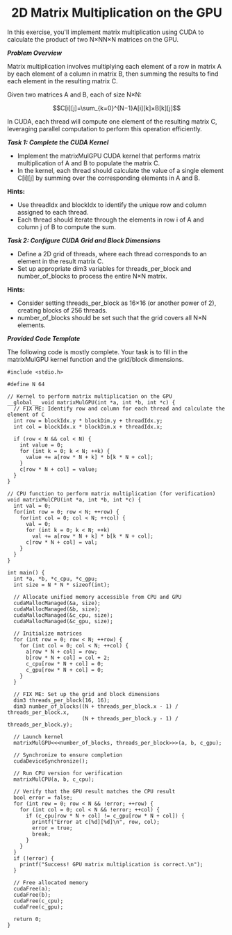 <p align="center"> <h1 align="center">2D Matrix Multiplication on the GPU</h1> </p>

In this exercise, you'll implement matrix multiplication using CUDA to calculate the product of two N×NN×N matrices on the GPU.


***Problem Overview***

Matrix multiplication involves multiplying each element of a row in matrix A by each element of a column in matrix B, then summing the results to find each element in the resulting matrix C.

Given two matrices A and B, each of size N×N:
```math
C[i][j]=\sum_{k=0}^{N−1}A[i][k]×B[k][j]
```
In CUDA, each thread will compute one element of the resulting matrix C, leveraging parallel computation to perform this operation efficiently.



***Task 1: Complete the CUDA Kernel***

- Implement the matrixMulGPU CUDA kernel that performs matrix multiplication of A and B to populate the matrix C.
- In the kernel, each thread should calculate the value of a single element C[i][j] by summing over the corresponding elements in A and B.

**Hints:**

- Use threadIdx and blockIdx to identify the unique row and column assigned to each thread.
- Each thread should iterate through the elements in row i of A and column j of B to compute the sum.


***Task 2: Configure CUDA Grid and Block Dimensions***

- Define a 2D grid of threads, where each thread corresponds to an element in the result matrix C.
- Set up appropriate dim3 variables for threads_per_block and number_of_blocks to process the entire N×N matrix.

**Hints:**

- Consider setting threads_per_block as 16×16 (or another power of 2), creating blocks of 256 threads.
- number_of_blocks should be set such that the grid covers all N×N elements.


***Provided Code Template***

The following code is mostly complete. Your task is to fill in the matrixMulGPU kernel function and the grid/block dimensions.

```
#include <stdio.h>

#define N 64

// Kernel to perform matrix multiplication on the GPU
__global__ void matrixMulGPU(int *a, int *b, int *c) {
  // FIX ME: Identify row and column for each thread and calculate the element of C
  int row = blockIdx.y * blockDim.y + threadIdx.y;
  int col = blockIdx.x * blockDim.x + threadIdx.x;

  if (row < N && col < N) {
    int value = 0;
    for (int k = 0; k < N; ++k) {
      value += a[row * N + k] * b[k * N + col];
    }
    c[row * N + col] = value;
  }
}

// CPU function to perform matrix multiplication (for verification)
void matrixMulCPU(int *a, int *b, int *c) {
  int val = 0;
  for(int row = 0; row < N; ++row) {
    for(int col = 0; col < N; ++col) {
      val = 0;
      for (int k = 0; k < N; ++k)
        val += a[row * N + k] * b[k * N + col];
      c[row * N + col] = val;
    }
  }
}

int main() {
  int *a, *b, *c_cpu, *c_gpu;
  int size = N * N * sizeof(int);

  // Allocate unified memory accessible from CPU and GPU
  cudaMallocManaged(&a, size);
  cudaMallocManaged(&b, size);
  cudaMallocManaged(&c_cpu, size);
  cudaMallocManaged(&c_gpu, size);

  // Initialize matrices
  for (int row = 0; row < N; ++row) {
    for (int col = 0; col < N; ++col) {
      a[row * N + col] = row;
      b[row * N + col] = col + 2;
      c_cpu[row * N + col] = 0;
      c_gpu[row * N + col] = 0;
    }
  }

  // FIX ME: Set up the grid and block dimensions
  dim3 threads_per_block(16, 16);
  dim3 number_of_blocks((N + threads_per_block.x - 1) / threads_per_block.x,
                        (N + threads_per_block.y - 1) / threads_per_block.y);

  // Launch kernel
  matrixMulGPU<<<number_of_blocks, threads_per_block>>>(a, b, c_gpu);

  // Synchronize to ensure completion
  cudaDeviceSynchronize();

  // Run CPU version for verification
  matrixMulCPU(a, b, c_cpu);

  // Verify that the GPU result matches the CPU result
  bool error = false;
  for (int row = 0; row < N && !error; ++row) {
    for (int col = 0; col < N && !error; ++col) {
      if (c_cpu[row * N + col] != c_gpu[row * N + col]) {
        printf("Error at c[%d][%d]\n", row, col);
        error = true;
        break;
      }
    }
  }
  if (!error) {
    printf("Success! GPU matrix multiplication is correct.\n");
  }

  // Free allocated memory
  cudaFree(a);
  cudaFree(b);
  cudaFree(c_cpu);
  cudaFree(c_gpu);

  return 0;
}
```
